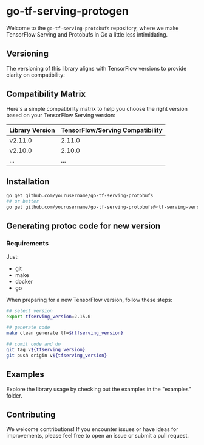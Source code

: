# go-tf-serving-protogen

Welcome to the `go-tf-serving-protobufs` repository, where we make TensorFlow Serving and Protobufs in Go a little less intimidating.

## Versioning

The versioning of this library aligns with TensorFlow versions to provide clarity on compatibility:

## Compatibility Matrix

Here's a simple compatibility matrix to help you choose the right version based on your TensorFlow Serving version:

| Library Version | TensorFlow/Serving Compatibility  |
| --------------- | ------------------------ |
| v2.11.0         | 2.11.0                   |
| v2.10.0         | 2.10.0                   |
| ...             | ...                      |

## Installation

```bash
go get github.com/yourusername/go-tf-serving-protobufs
## or better 
go get github.com/yourusername/go-tf-serving-protobufs@<tf-serving-version>
```

## Generating protoc code for new version

### Requirements
Just:

- git
- make
- docker
- go

When preparing for a new TensorFlow version, follow these steps:

```bash
## select version
export tfserving_version=2.15.0

## generate code
make clean generate tf=${tfserving_version}

## comit code and do 
git tag v${tfserving_version}
git push origin v${tfserving_version}

```

## Examples

Explore the library usage by checking out the examples in the "examples" folder. 

## Contributing

We welcome contributions! If you encounter issues or have ideas for improvements, please feel free to open an issue or submit a pull request.
